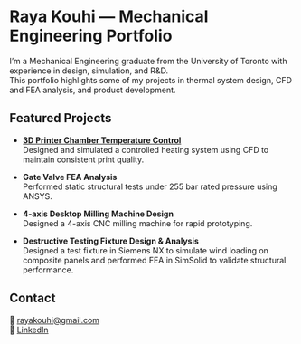 # Raya Kouhi — Mechanical Engineering Portfolio

I’m a Mechanical Engineering graduate from the University of Toronto with experience in design, simulation, and R&D.  
This portfolio highlights some of my projects in thermal system design, CFD and FEA analysis, and product development.

## Featured Projects
- **[3D Printer Chamber Temperature Control](3D_Printer_Thermal_System)**  
  Designed and simulated a controlled heating system using CFD to maintain consistent print quality.

- **Gate Valve FEA Analysis**  
  Performed static structural tests under 255 bar rated pressure using ANSYS.

- **4-axis Desktop Milling Machine Design**  
  Designed a 4-axis CNC milling machine for rapid prototyping.

- **Destructive Testing Fixture Design & Analysis**  
  Designed a test fixture in Siemens NX to simulate wind loading on composite panels and performed FEA in SimSolid to validate structural performance.

## Contact
📧 rayakouhi@gmail.com  
🔗 [LinkedIn](https://www.linkedin.com/in/rayakouhi)
